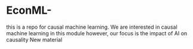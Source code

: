 # EconML-
this is  a repo for causal machine learning.
We are interested in causal machine learning in this module
however, our focus is the impact of AI on causality
New material

